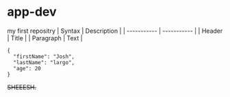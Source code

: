 # app-dev
my first repositry | Syntax | Description |
| ----------- | ----------- |
| Header | Title |
| Paragraph | Text | 
```
{
  "firstName": "Josh",
  "lastName": "largo",
  "age": 20
}
```
~~SHEEESH.~~
